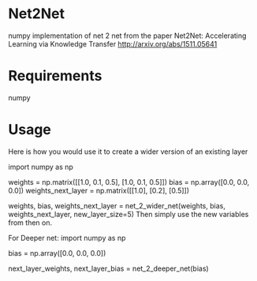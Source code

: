 # Net2Net
numpy implementation of net 2 net from the paper Net2Net: Accelerating Learning via Knowledge Transfer http://arxiv.org/abs/1511.05641

# Requirements
numpy

# Usage
Here is how you would use it to create a wider version of an existing layer

  import numpy as np
  
  weights = np.matrix([[1.0, 0.1, 0.5], [1.0, 0.1, 0.5]])
  bias = np.array([0.0, 0.0, 0.0])
  weights_next_layer = np.matrix([[1.0], [0.2], [0.5]])

  weights, bias, weights_next_layer = net_2_wider_net(weights, bias,
                                                      weights_next_layer,
                                                      new_layer_size=5)
Then simply use the new variables from then on.

For Deeper net:
  import numpy as np
  
  bias = np.array([0.0, 0.0, 0.0])

  next_layer_weights, next_layer_bias = net_2_deeper_net(bias)
